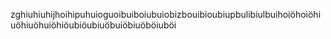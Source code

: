 zghiuhiuhijhoihipuhuioguoibuiboiubuiobizbouibioubiupbulibiulbuihoiöhoiöhiuöhiuöhuiöhiöubiöubiuöbuiöbiuöböiuböi